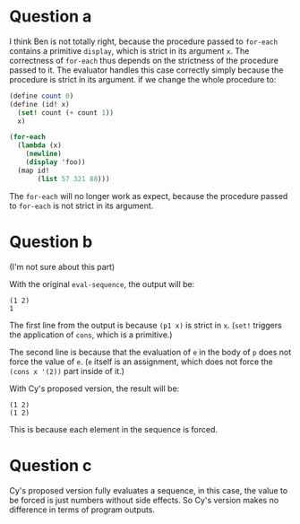 # Question a

I think Ben is not totally right,
because the procedure passed to `for-each`
contains a primitive `display`, which is strict in
its argument `x`. The correctness of `for-each` thus
depends on the strictness of the procedure passed to it.
The evaluator handles this case correctly simply because
the procedure is strict in its argument.
if we change the whole procedure to:

```scheme
(define count 0)
(define (id! x)
  (set! count (+ count 1))
  x)

(for-each
  (lambda (x)
    (newline)
    (display 'foo))
  (map id!
       (list 57 321 88)))
```

The `for-each` will no longer work as expect,
because the procedure passed to `for-each`
is not strict in its argument.

# Question b

(I\'m not sure about this part)


With the original `eval-sequence`, the output will be:

```
(1 2)
1
```

The first line from the output is because `(p1 x)` is strict in `x`.
(`set!` triggers the application of `cons`,
which is a primitive.)

The second line is because that the evaluation of `e`
in the body of `p` does not force the value of `e`.
(`e` itself is an assignment, which does not force the
`(cons x '(2))` part inside of it.)

With Cy\'s proposed version, the result will be:

```
(1 2)
(1 2)
```

This is because each element in the sequence is forced.

# Question c

Cy\'s proposed version fully evaluates a sequence,
in this case, the value to be forced is just numbers
without side effects.
So Cy\'s version makes no difference in terms of program outputs.
